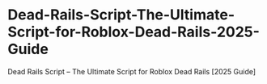 # Dead-Rails-Script-The-Ultimate-Script-for-Roblox-Dead-Rails-2025-Guide
Dead Rails Script – The Ultimate Script for Roblox Dead Rails [2025 Guide]

